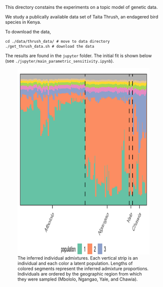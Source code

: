 This directory constains the experiments on a topic model of genetic data. 

We study a publically available data set of Taita Thrush, an endagered bird species in Kenya. 

To download the data, 

````
cd ./data/thrush_data/ # move to data directory
./get_thrush_data.sh # download the data
````

The results are found in the `jupyter` folder. The initial fit is shown below
(see `./jupyter/main_parametric_sensitivity.ipynb`). 
<figure>
<img src="../writing/journal_paper/figure/stru_init_fit-1.png" width="600" height="600" />
    <figcaption> 
        The inferred individual admixtures. Each vertical
strip is an individual and each color a latent population. Lengths of colored
segments represent the inferred admixture proportions. Individuals are
ordered by the geographic region from which they were sampled (Mbololo,
Ngangao, Yale, and Chawia). 
    </figcaption> 
</figure>

